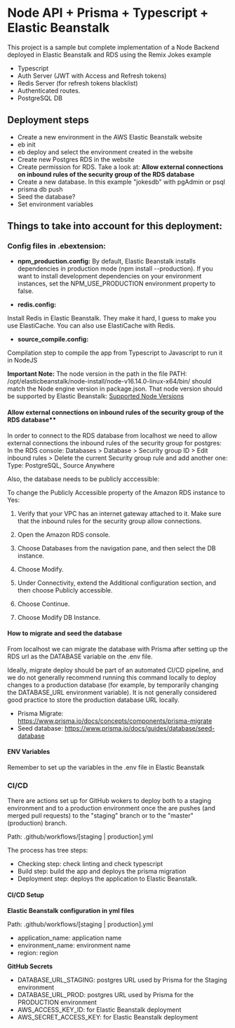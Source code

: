 # Node API + Prisma + Typescript + Elastic Beanstalk

This project is a sample but complete implementation of a Node Backend deployed in Elastic Beanstalk and RDS using the Remix Jokes example

- Typescript
- Auth Server (JWT with Access and Refresh tokens)
- Redis Server (for refresh tokens blacklist)
- Authenticated routes.
- PostgreSQL DB

## Deployment steps

- Create a new environment in the AWS Elastic Beanstalk website
- eb init
- eb deploy and select the environment created in the website
- Create new Postgres RDS in the website
- Create permission for RDS. Take a look at: **Allow external connections on inbound rules of the security group of the RDS database**
- Create a new database. In this example "jokesdb" with pgAdmin or psql
- prisma db push
- Seed the database?
- Set environment variables

## Things to take into account for this deployment:

### Config files in .ebextension:

- **npm_production.config:**
  By default, Elastic Beanstalk installs dependencies in production mode (npm install --production). If you want to install development dependencies on your environment instances, set the NPM_USE_PRODUCTION environment property to false.

- **redis.config:**

Install Redis in Elastic Beanstalk. They make it hard, I guess to make you use ElastiCache. You can also use ElastiCache with Redis.

- **source_compile.config:**

Compilation step to compile the app from Typescript to Javascript to run it in NodeJS

**Important Note:** The node version in the path in the file PATH: /opt/elasticbeanstalk/node-install/node-v16.14.0-linux-x64/bin/ should match the Node engine version in package.json. That node version should be supported by Elastic Beanstalk: [Supported Node Versions](https://docs.aws.amazon.com/elasticbeanstalk/latest/platforms/platforms-supported.html#platforms-supported.nodejs)

#### Allow external connections on inbound rules of the security group of the RDS database\*\*

In order to connect to the RDS database from localhost we need to allow external connections the inbound rules of the security group for postgres:
In the RDS console: Databases > Database > Security group ID > Edit inbound rules > Delete the current Security group rule and add another one: Type: PostgreSQL, Source Anywhere

Also, the database needs to be publicly acccessible:

To change the Publicly Accessible property of the Amazon RDS instance to Yes:

1.  Verify that your VPC has an internet gateway attached to it. Make sure that the inbound rules for the security group allow connections.

2.  Open the Amazon RDS console.

3.  Choose Databases from the navigation pane, and then select the DB instance.

4.  Choose Modify.

5.  Under Connectivity, extend the Additional configuration section, and then choose Publicly accessible.

6.  Choose Continue.

7.  Choose Modify DB Instance.

#### How to migrate and seed the database

From localhost we can migrate the database with Prisma after setting up the RDS url as the DATABASE variable on the .env file.

Ideally, migrate deploy should be part of an automated CI/CD pipeline, and we do not generally recommend running this command locally to deploy changes to a production database (for example, by temporarily changing the DATABASE_URL environment variable). It is not generally considered good practice to store the production database URL locally.

- Prisma Migrate: https://www.prisma.io/docs/concepts/components/prisma-migrate
- Seed database: https://www.prisma.io/docs/guides/database/seed-database

#### ENV Variables

Remember to set up the variables in the .env file in Elastic Beanstalk

### CI/CD

There are actions set up for GitHub wokers to deploy both to a staging environment and to a production environment once the are pushes (and merged pull requests) to the "staging" branch or to the "master" (production) branch.

Path: .github/workflows/[staging | production].yml

The process has tree steps:

- Checking step: check linting and check typescript
- Build step: build the app and deploys the prisma migration
- Deployment step: deploys the application to Elastic Beanstalk.

#### CI/CD Setup

**Elastic Beanstalk configuration in yml files**

Path: .github/workflows/[staging | production].yml

- application_name: application name
- environment_name: environment name
- region: region

**GitHub Secrets**

- DATABASE_URL_STAGING: postgres URL used by Prisma for the Staging environment
- DATABASE_URL_PROD: postgres URL used by Prisma for the PRODUCTION environment
- AWS_ACCESS_KEY_ID: for Elastic Beanstalk deployment
- AWS_SECRET_ACCESS_KEY: for Elastic Beanstalk deployment
